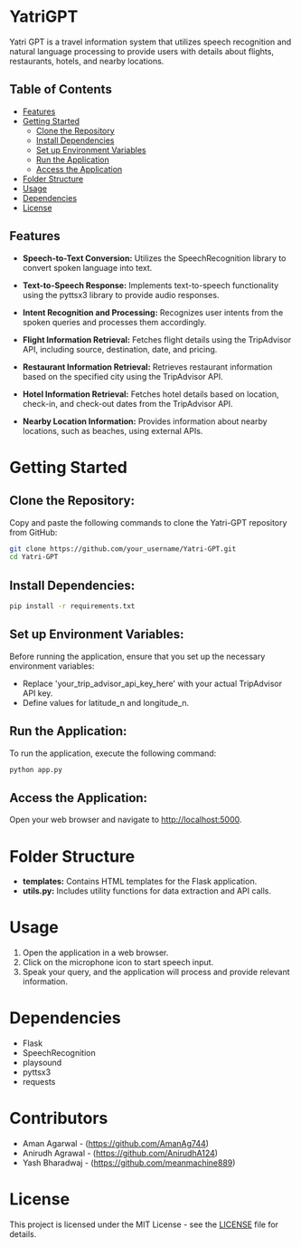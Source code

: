 # YatriGPT
Yatri GPT is a travel information system that utilizes speech recognition and natural language processing to provide users with details about flights, restaurants, hotels, and nearby locations.

## Table of Contents
- [Features](#features)
- [Getting Started](#getting-started)
  - [Clone the Repository](#clone-the-repository)
  - [Install Dependencies](#install-dependencies)
  - [Set up Environment Variables](#set-up-environment-variables)
  - [Run the Application](#run-the-application)
  - [Access the Application](#access-the-application)
- [Folder Structure](#folder-structure)
- [Usage](#usage)
- [Dependencies](#dependencies)
- [License](#license)

## Features

- **Speech-to-Text Conversion:** Utilizes the SpeechRecognition library to convert spoken language into text.

- **Text-to-Speech Response:** Implements text-to-speech functionality using the pyttsx3 library to provide audio responses.

- **Intent Recognition and Processing:** Recognizes user intents from the spoken queries and processes them accordingly.

- **Flight Information Retrieval:** Fetches flight details using the TripAdvisor API, including source, destination, date, and pricing.

- **Restaurant Information Retrieval:** Retrieves restaurant information based on the specified city using the TripAdvisor API.

- **Hotel Information Retrieval:** Fetches hotel details based on location, check-in, and check-out dates from the TripAdvisor API.

- **Nearby Location Information:** Provides information about nearby locations, such as beaches, using external APIs.

# Getting Started

## Clone the Repository:

Copy and paste the following commands to clone the Yatri-GPT repository from GitHub:

```bash
git clone https://github.com/your_username/Yatri-GPT.git
cd Yatri-GPT
```
## Install Dependencies:

```bash
pip install -r requirements.txt
```

## Set up Environment Variables:

Before running the application, ensure that you set up the necessary environment variables:

- Replace 'your_trip_advisor_api_key_here' with your actual TripAdvisor API key.
- Define values for latitude_n and longitude_n.

## Run the Application:

To run the application, execute the following command:

```bash
python app.py
```

## Access the Application:

Open your web browser and navigate to [http://localhost:5000](http://localhost:5000).

# Folder Structure

- **templates:** Contains HTML templates for the Flask application.
- **utils.py:** Includes utility functions for data extraction and API calls.

# Usage

1. Open the application in a web browser.
2. Click on the microphone icon to start speech input.
3. Speak your query, and the application will process and provide relevant information.

# Dependencies

- Flask
- SpeechRecognition
- playsound
- pyttsx3
- requests

# Contributors

- Aman Agarwal - (https://github.com/AmanAg744)
- Anirudh Agrawal - (https://github.com/AnirudhA124)
- Yash Bharadwaj - (https://github.com/meanmachine889)

# License

This project is licensed under the MIT License - see the [LICENSE](LICENSE) file for details.













